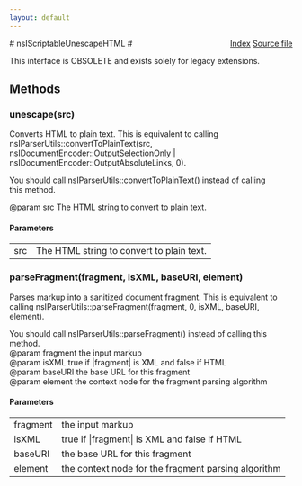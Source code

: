```yaml
---
layout: default
---
```

<div class='links' style='float:right'><a href="../index.html">Index</a>
<a href="http://dxr.mozilla.org/mozilla-central/source/parser/html/nsIScriptableUnescapeHTML.idl">Source file</a>
</div>
# nsIScriptableUnescapeHTML #
  
This interface is OBSOLETE and exists solely for legacy extensions.  
  

## Methods ##

### unescape(src) ###
   
Converts HTML to plain text. This is equivalent to calling  
nsIParserUtils::convertToPlainText(src,   
  nsIDocumentEncoder::OutputSelectionOnly |  
  nsIDocumentEncoder::OutputAbsoluteLinks, 0).  
  
You should call nsIParserUtils::convertToPlainText() instead of calling   
this method.  
  
@param src The HTML string to convert to plain text.  
  

#### Parameters ####

<table>

<tr>
<td>src</td>
<td>The HTML string to convert to plain text.  
</td>
</tr>

</table>

### parseFragment(fragment, isXML, baseURI, element) ###
  
Parses markup into a sanitized document fragment. This is equivalent to  
calling nsIParserUtils::parseFragment(fragment, 0, isXML, baseURI,  
element).  
  
You should call nsIParserUtils::parseFragment() instead of calling this   
method.  
@param fragment the input markup  
@param isXML true if |fragment| is XML and false if HTML  
@param baseURI the base URL for this fragment  
@param element the context node for the fragment parsing algorithm  
  

#### Parameters ####

<table>

<tr>
<td>fragment</td>
<td>the input markup  
</td>
</tr>

<tr>
<td>isXML</td>
<td>true if |fragment| is XML and false if HTML  
</td>
</tr>

<tr>
<td>baseURI</td>
<td>the base URL for this fragment  
</td>
</tr>

<tr>
<td>element</td>
<td>the context node for the fragment parsing algorithm  
</td>
</tr>

</table>
